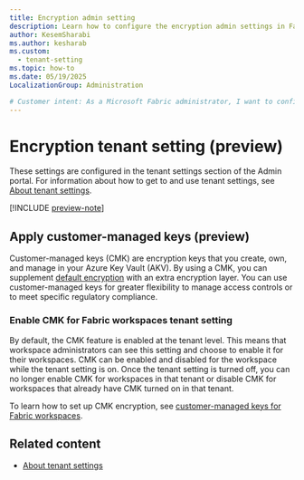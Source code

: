 ```yaml
---
title: Encryption admin setting
description: Learn how to configure the encryption admin settings in Fabric, to enable the workspace customer-managed keys feature.
author: KesemSharabi
ms.author: kesharab
ms.custom:
  - tenant-setting
ms.topic: how-to
ms.date: 05/19/2025
LocalizationGroup: Administration

# Customer intent: As a Microsoft Fabric administrator, I want to configure the encryption admin settings in Fabric, to enable the workspace customer-managed keys feature.
---
```


# Encryption tenant setting (preview)

These settings are configured in the tenant settings section of the Admin portal. For information about how to get to and use tenant settings, see [About tenant settings](tenant-settings-index.md).

[!INCLUDE [preview-note](../includes/feature-preview-note.md)]

## Apply customer-managed keys (preview)

Customer-managed keys (CMK) are encryption keys that you create, own, and manage in your Azure Key Vault (AKV). By using a CMK, you can supplement [default encryption](../security/security-overview.md#secure-data) with an extra encryption layer. You can use customer-managed keys for greater flexibility to manage access controls or to meet specific regulatory compliance.

### Enable CMK for Fabric workspaces tenant setting

By default, the CMK feature is enabled at the tenant level. This means that workspace administrators can see this setting and choose to enable it for their workspaces. CMK can be enabled and disabled for the workspace while the tenant setting is on. Once the tenant setting is turned off, you can no longer enable CMK for workspaces in that tenant or disable CMK for workspaces that already have CMK turned on in that tenant.

To learn how to set up CMK encryption, see [customer-managed keys for Fabric workspaces](../security/workspace-customer-managed-keys.md).

## Related content

* [About tenant settings](tenant-settings-index.md)
